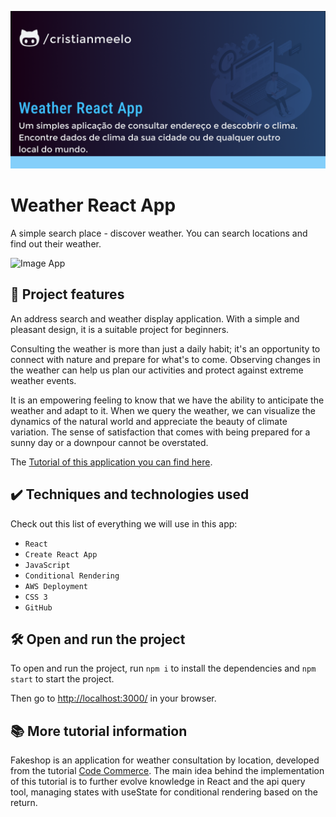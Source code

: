 ![Weather React App](thumbnail.png)

# Weather React App

A simple search place - discover weather. You can search locations and find out their weather.

<img src="screencapture.png" alt="Image App" width="50%">

## 🔨 Project features

An address search and weather display application. With a simple and pleasant design, it is a suitable project for beginners.

Consulting the weather is more than just a daily habit; it's an opportunity to connect with nature and prepare for what's to come. Observing changes in the weather can help us plan our activities and protect against extreme weather events.

It is an empowering feeling to know that we have the ability to anticipate the weather and adapt to it. When we query the weather, we can visualize the dynamics of the natural world and appreciate the beauty of climate variation. The sense of satisfaction that comes with being prepared for a sunny day or a downpour cannot be overstated.

The [Tutorial of this application you can find here](https://www.youtube.com/watch?v=UjeXpct3p7M&t=615s&ab_channel=CodeCommerce).

## ✔️ Techniques and technologies used

Check out this list of everything we will use in this app:

- `React`
- `Create React App`
- `JavaScript`
- `Conditional Rendering`
- `AWS Deployment`
- `CSS 3`
- `GitHub`

## 🛠️ Open and run the project

To open and run the project, run `npm i` to install the dependencies and `npm start` to start the project.

Then go to <a href="http://localhost:3000/">http://localhost:3000/</a> in your browser.

## 📚 More tutorial information

Fakeshop is an application for weather consultation by location, developed from the tutorial [Code Commerce](https://www.youtube.com/@codecommerce). The main idea behind the implementation of this tutorial is to further evolve knowledge in React and the api query tool, managing states with useState for conditional rendering based on the return.
